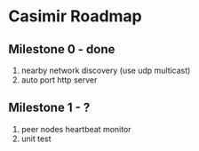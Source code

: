 # Casimir Roadmap

## Milestone 0 - done
1. nearby network discovery (use udp multicast)
2. auto port http server

## Milestone 1 - ?
1. peer nodes heartbeat monitor
2. unit test